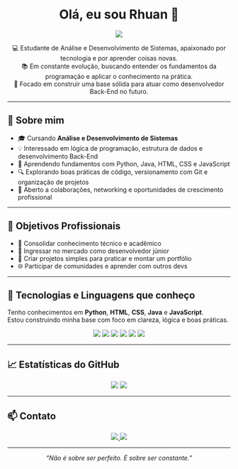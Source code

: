 <h1 align="center">Olá, eu sou Rhuan 👋</h1>

<p align="center">
  <img src="https://readme-typing-svg.herokuapp.com?font=Fira+Code&size=22&pause=1000&color=00F7FF&center=true&vCenter=true&width=435&lines=Desenvolvedor+em+Formação" />
</p>

<p align="center">
  💻 Estudante de Análise e Desenvolvimento de Sistemas, apaixonado por tecnologia e por aprender coisas novas.<br>
  📚 Em constante evolução, buscando entender os fundamentos da programação e aplicar o conhecimento na prática.<br>
  🚀 Focado em construir uma base sólida para atuar como desenvolvedor Back-End no futuro.
</p>

---

## 🧠 Sobre mim

- 🎓 Cursando **Análise e Desenvolvimento de Sistemas**  
- 💡 Interessado em lógica de programação, estrutura de dados e desenvolvimento Back-End  
- 📘 Aprendendo fundamentos com Python, Java, HTML, CSS e JavaScript  
- 🔍 Explorando boas práticas de código, versionamento com Git e organização de projetos  
- 🤝 Aberto a colaborações, networking e oportunidades de crescimento profissional  

---

## 🎯 Objetivos Profissionais

- 📌 Consolidar conhecimento técnico e acadêmico  
- 💼 Ingressar no mercado como desenvolvedor júnior  
- 🧪 Criar projetos simples para praticar e montar um portfólio  
- 🌐 Participar de comunidades e aprender com outros devs  

---

## 🧰 Tecnologias e Linguagens que conheço

Tenho conhecimentos em **Python**, **HTML**, **CSS**, **Java** e **JavaScript**.  
Estou construindo minha base com foco em clareza, lógica e boas práticas.

<div align="center">
  <img src="https://img.shields.io/badge/-Python-3776AB?style=for-the-badge&logo=python&logoColor=white"/>
  <img src="https://img.shields.io/badge/-HTML5-E34F26?style=for-the-badge&logo=html5&logoColor=white"/>
  <img src="https://img.shields.io/badge/-CSS3-1572B6?style=for-the-badge&logo=css3&logoColor=white"/>
  <img src="https://img.shields.io/badge/-Java-007396?style=for-the-badge&logo=java&logoColor=white"/>
  <img src="https://img.shields.io/badge/-JavaScript-F7DF1E?style=for-the-badge&logo=javascript&logoColor=black"/>
  <img src="https://img.shields.io/badge/-Git-F05032?style=for-the-badge&logo=git&logoColor=white"/>
</div>

---

## 📈 Estatísticas do GitHub

<div align="center">
  <img src="https://github-readme-stats.vercel.app/api?username=Rihuan-SH&show_icons=true&theme=radical" />
  <img src="https://github-readme-streak-stats.herokuapp.com/?user=Rihuan-SH&theme=radical" />
</div>

---

## 📫 Contato

<div align="center">
  <a href="https://www.linkedin.com/in/rhuan-silva01" target="_blank">
    <img src="https://img.shields.io/badge/-LinkedIn-0A66C2?style=for-the-badge&logo=linkedin&logoColor=white"/>
  </a>
  <a href="mailto:rhuanleague2016@hotmail.com">
    <img src="https://img.shields.io/badge/-Email-D14836?style=for-the-badge&logo=gmail&logoColor=white"/>
  </a>
</div>

---

<p align="center">
  <em>“Não é sobre ser perfeito. É sobre ser constante.”</em>
</p>
